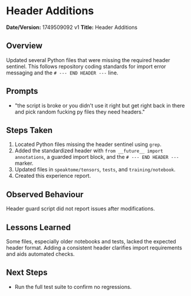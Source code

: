 # Header Additions

**Date/Version:** 1749509092 v1
**Title:** Header Additions

## Overview
Updated several Python files that were missing the required header sentinel. This follows repository coding standards for import error messaging and the `# --- END HEADER ---` line.

## Prompts
- "the script is broke or you didn't use it right but get right back in there and pick random fucking py files they need headers."

## Steps Taken
1. Located Python files missing the header sentinel using `grep`.
2. Added the standardized header with `from __future__ import annotations`, a guarded import block, and the `# --- END HEADER ---` marker.
3. Updated files in `speaktome/tensors`, `tests`, and `training/notebook`.
4. Created this experience report.

## Observed Behaviour
Header guard script did not report issues after modifications.

## Lessons Learned
Some files, especially older notebooks and tests, lacked the expected header format. Adding a consistent header clarifies import requirements and aids automated checks.

## Next Steps
- Run the full test suite to confirm no regressions.
